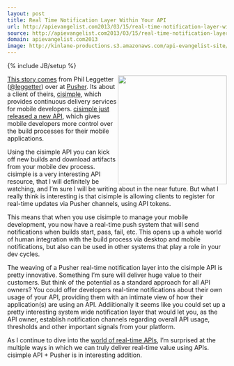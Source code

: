 ```yaml
---
layout: post
title: Real Time Notification Layer Within Your API
url: http://apievangelist.com2013/03/15/real-time-notification-layer-within-your-api/
source: http://apievangelist.com2013/03/15/real-time-notification-layer-within-your-api/
domain: apievangelist.com2013
image: http://kinlane-productions.s3.amazonaws.com/api-evangelist-site/blog/cisimple-plus-pusher.png
---
```

{% include JB/setup %}<p>
     <img src="https://s3.amazonaws.com/kinlane-productions/api-evangelist/pusher/cisimple-plus-pusher.png"  width="250" align="right" />
</p>
<p>
     <a href="http://blog.pusher.com/using-pusher-to-power-cisimples-real-time-api/">This story comes</a> from Phil Leggetter (<a href="https://twitter.com/leggetter">@leggetter</a>) over at <a href="http://pusher.com/">Pusher</a>. Its about a client of theirs, <a href="https://www.cisimple.com/">cisimple</a>, which provides continuous delivery services for mobile developers. <a href="http://blog.cisimple.com/2013/03/06/check-out-our-shiny-new-api-and-pusher-integration/">cisimple just released a new API</a>, which gives mobile developers more control over the build processes for their mobile applications.
</p>
<p>
     Using the cisimple API you can kick off new builds and download artifacts from your mobile dev process. cisimple is a very interesting API resource, that I will definitely be watching, and I’m sure I will be writing about in the near future. But what I really think is interesting is that cisimple is allowing clients to register for real-time updates via Pusher channels, using API tokens.
</p>
<p>
     This means that when you use cisimple to manage your mobile development, you now have a real-time push system that will send notifications when builds start, pass, fail, etc. This opens up a whole world of human integration with the build process via desktop and mobile notifications, but also can be used in other systems that play a role in your dev cycles.
</p>
<p>
     The weaving of a Pusher real-time notification layer into the cisimple API is pretty innovative. Something I’m sure will deliver huge value to their customers. But think of the potential as a standard approach for all API owners? You could offer developers real-time notifications about their own usage of your API, providing them with an intimate view of how their application(s) are using an API. Addiitionally it seems like you could set up a pretty interesting system wide notification layer that would let you, as the API owner, establish notification channels regarding overall API usage, thresholds and other important signals from your platform.
</p>
<p>
     As I continue to dive into the <a title="real-time" href="http://apievangelist.com/trends/realtime.php" target="_blank">world of real-time APIs</a>, I’m surprised at the multiple ways in which we can truly deliver real-time value using APIs. cisimple API + Pusher is in interesting addition.
</p>
